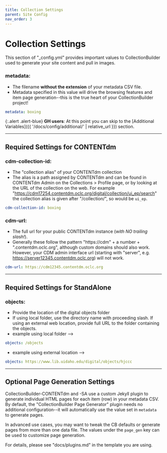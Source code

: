 ```yaml
---
title: Collection Settings
parent: Site Config
nav_order: 3
---
```


# Collection Settings

This section of "_config.yml" provides important values to CollectionBuilder used to generate your site content and pull in images.

### metadata: 

- The filename **without the extension** of your metadata CSV file. 
- Metadata specified in this value will drive the browsing features and item page generation--this is the true heart of your CollectionBuilder project!
```yaml
metadata: boxing
```

{:.alert .alert-blue}
**GH users**: At this point you can skip to the [Additional Variables]({{ '/docs/config/additional/' | relative_url }}) section.

---

## Required Settings for CONTENTdm

### cdm-collection-id: 

- The "collection alias" of your CONTENTdm collection
- The alias is a path assigned by CONTENTdm and can be found in CONTENTdm Admin on the Collections > Profile page, or by looking at the URL of the collection on the web. For example "https://cdm17254.contentdm.oclc.org/digital/collection/ui_ep/search" the collection alias is given after "/collection/", so would be `ui_ep`.
```yaml
cdm-collection-id: boxing
```

### cdm-url: 

- The full url for your public CONTENTdm instance (*with NO trailing slash!*). 
- Generally these follow the pattern "https://cdm" + a number + ".contentdm.oclc.org", although custom domains should also work. However, your CDM admin interface url (starting with "server", e.g. https://server12345.contentdm.oclc.org) will not work.
```yaml
cdm-url: https://cdm12345.contentdm.oclc.org
```

---

## Required Settings for StandAlone

### objects:

- Provide the location of the digital objects folder
- If using local folder, use the directory name with proceeding slash. If using an external web location, provide full URL to the folder containing the objects.
- example using local folder --> 
```yaml
objects: /objects
```
- example using external location --> 
```yaml
objects: https://www.lib.uidaho.edu/digital/objects/hjccc
```

---

## Optional Page Generation Settings

CollectionBuilder-CONTENTdm and -SA use a custom Jekyll plugin to generate individual HTML pages for each item (row) in your metadata CSV.
By default, the "CollectionBuilder Page Generator" plugin needs no additional configuration--it will automatically use the value set in `metadata` to generate pages.

In advanced use cases, you may want to tweak the CB defaults or generate pages from more than one data file. 
The values under the `page_gen` key can be used to customize page generation. 

For details, please see "docs/plugins.md" in the template you are using.
